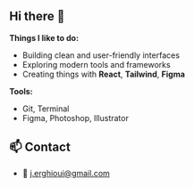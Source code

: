 ## Hi there 👋

**Things I like to do:**
- Building clean and user-friendly interfaces
- Exploring modern tools and frameworks
- Creating things with **React**, **Tailwind**, **Figma**

**Tools:**
- Git, Terminal
- Figma, Photoshop, Illustrator

## 📫 Contact
- 📧 j.erghioui@gmail.com
